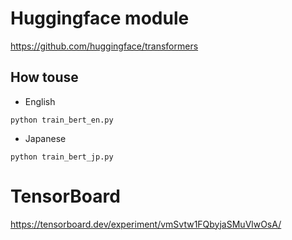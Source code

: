 # Huggingface module
https://github.com/huggingface/transformers

## How touse
- English
```
python train_bert_en.py
```
- Japanese
```
python train_bert_jp.py
```

# TensorBoard
https://tensorboard.dev/experiment/vmSvtw1FQbyjaSMuVlwOsA/